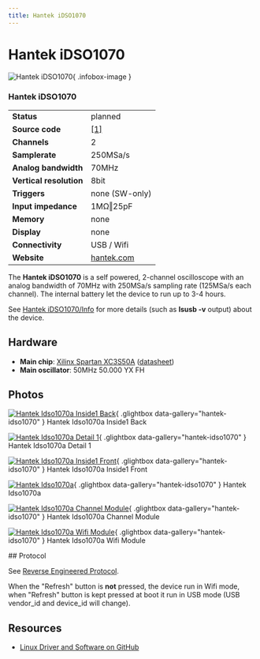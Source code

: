 ```yaml
---
title: Hantek iDSO1070
---
```


# Hantek iDSO1070

<div class="infobox" markdown>

![Hantek iDSO1070](./img/Hantek_iDSO1070A_inside1_back.JPG){ .infobox-image }

### Hantek iDSO1070

| | |
|---|---|
| **Status** | planned |
| **Source code** | [[1]](http://sigrok.org/gitweb/?p=libsigrok.git;a=tree;f=src/hardware/) |
| **Channels** | 2 |
| **Samplerate** | 250MSa/s |
| **Analog bandwidth** | 70MHz |
| **Vertical resolution** | 8bit |
| **Triggers** | none (SW-only) |
| **Input impedance** | 1MΩ‖25pF |
| **Memory** | none |
| **Display** | none |
| **Connectivity** | USB / Wifi |
| **Website** | [hantek.com](http://www.hantek.com/en/productdetail_2_10165.html) |

</div>

The **Hantek iDSO1070** is a self powered, 2-channel oscilloscope with an analog bandwidth of 70MHz with 250MSa/s sampling rate (125MSa/s each channel). The internal battery let the device to run up to 3-4 hours.

See [Hantek iDSO1070/Info](/w/index.php?title=Hantek_iDSO1070/Info&action=edit&redlink=1) for more details (such as **lsusb -v** output) about the device.

## Hardware
- **Main chip**: [Xilinx Spartan XC3S50A](http://www.xilinx.com/support/documentation/spartan-3an_data_sheets.htm) ([datasheet](http://www.xilinx.com/support/documentation/data_sheets/ds557.pdf))
- **Main oscillator**: 50MHz 50.000 YX FH

## Photos

<div class="photo-grid" markdown>

[![Hantek Idso1070a Inside1 Back](./img/Hantek_iDSO1070A_inside1_back.JPG)](./img/Hantek_iDSO1070A_inside1_back.JPG "Hantek Idso1070a Inside1 Back"){ .glightbox data-gallery="hantek-idso1070" }
<span class="caption">Hantek Idso1070a Inside1 Back</span>

[![Hantek Idso1070a Detail 1](./img/Hantek_iDSO1070A_detail_1.JPG)](./img/Hantek_iDSO1070A_detail_1.JPG "Hantek Idso1070a Detail 1"){ .glightbox data-gallery="hantek-idso1070" }
<span class="caption">Hantek Idso1070a Detail 1</span>

[![Hantek Idso1070a Inside1 Front](./img/Hantek_iDSO1070A_inside1_front.JPG)](./img/Hantek_iDSO1070A_inside1_front.JPG "Hantek Idso1070a Inside1 Front"){ .glightbox data-gallery="hantek-idso1070" }
<span class="caption">Hantek Idso1070a Inside1 Front</span>

[![Hantek Idso1070a](./img/Hantek_iDSO1070A.JPG)](./img/Hantek_iDSO1070A.JPG "Hantek Idso1070a"){ .glightbox data-gallery="hantek-idso1070" }
<span class="caption">Hantek Idso1070a</span>

[![Hantek Idso1070a Channel Module](./img/Hantek_iDSO1070A_channel_module.JPG)](./img/Hantek_iDSO1070A_channel_module.JPG "Hantek Idso1070a Channel Module"){ .glightbox data-gallery="hantek-idso1070" }
<span class="caption">Hantek Idso1070a Channel Module</span>

[![Hantek Idso1070a Wifi Module](./img/Hantek_iDSO1070A_wifi_module.JPG)](./img/Hantek_iDSO1070A_wifi_module.JPG "Hantek Idso1070a Wifi Module"){ .glightbox data-gallery="hantek-idso1070" }
<span class="caption">Hantek Idso1070a Wifi Module</span>

</div>
## Protocol

See [Reverse Engineered Protocol](https://github.com/hhornbacher/idso1070-protocol/blob/master/lib/README.md).

When the "Refresh" button is **not** pressed, the device run in Wifi mode, when "Refresh" button is kept pressed at boot it run in USB mode (USB vendor_id and device_id will change).

## Resources
- [Linux Driver and Software on GitHub](https://github.com/hhornbacher/idso1070-protocol)

